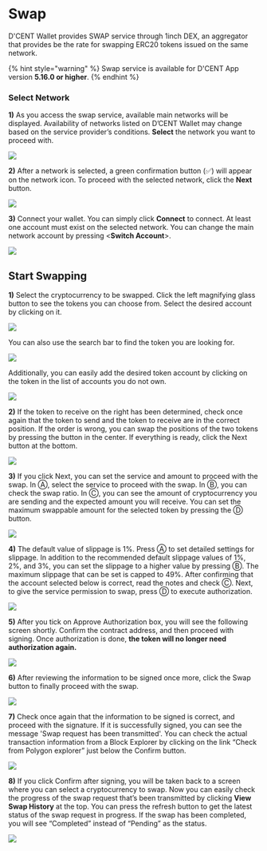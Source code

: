 # Swap

D'CENT Wallet provides SWAP service through 1inch DEX, an aggregator that provides be the rate for swapping ERC20 tokens issued on the same network.

{% hint style="warning" %}
Swap service is available for D'CENT App version **5.16.0 or higher**.
{% endhint %}

### Select Network

**1)** As you access the swap service, available main networks will be displayed. Availability of  networks listed on D’CENT Wallet may change based on the service provider’s conditions. **Select** the network you want to proceed with.

![](../.gitbook/assets/그림15.png)

**2)** After a network is selected, a green confirmation button (✅) will appear on the network icon. To proceed with the selected network, click the **Next** button.

![](<../.gitbook/assets/그림16 (1).png>)

**3)** Connect your wallet. You can simply click **Connect** to connect. At least one account must exist on the selected network. You can change the main network account by pressing <**Switch Account**>.

![](../.gitbook/assets/그림28.png)

## **Start Swapping**

**1)** Select the cryptocurrency to be swapped. Click the left magnifying glass button to see the tokens you can choose from. Select the desired account by clicking on it.

![](../.gitbook/assets/그림18.png)

You can also use the search bar to find the token you are looking for.

![](<../.gitbook/assets/그림19 (1).png>)

Additionally, you can easily add the desired token account by clicking on the token in the list of accounts you do not own.

![](../.gitbook/assets/그림19.png)

**2)** If the token to receive on the right has been determined, check once again that the token to send and the token to receive are in the correct position. If the order is wrong, you can swap the positions of the two tokens by pressing the button in the center. If everything is ready, click the Next button at the bottom.

![](../.gitbook/assets/그림21.png)

**3)** If you click Next, you can set the service and amount to proceed with the swap. In Ⓐ, select the service to proceed with the swap. In Ⓑ, you can check the swap ratio. In Ⓒ, you can see the amount of cryptocurrency you are sending and the expected amount you will receive. You can set the maximum swappable amount for the selected token by pressing the Ⓓ button.

![](../.gitbook/assets/그림22.png)

**4)** The default value of slippage is 1%. Press Ⓐ to set detailed settings for slippage. In addition to the recommended default slippage values of 1%, 2%, and 3%, you can set the slippage to a higher value by pressing Ⓑ. The maximum slippage that can be set is capped to 49%. After confirming that the account selected below is correct, read the notes and check Ⓒ. Next, to give the service permission to swap, press Ⓓ to execute authorization.

![](../.gitbook/assets/그림23.png)

**5)** After you tick on Approve Authorization box, you will see the following screen shortly. Confirm the contract address, and then proceed with signing. Once authorization is done, **the token will no longer need authorization again.**

![](../.gitbook/assets/그림24.png)

**6)** After reviewing the information to be signed once more, click the Swap button to finally proceed with the swap.

![](../.gitbook/assets/그림25.png)

**7)** Check once again that the information to be signed is correct, and proceed with the signature. If it is successfully signed, you can see the message 'Swap request has been transmitted'. You can check the actual transaction information from a Block Explorer by clicking on the link “Check from Polygon explorer” just below the Confirm button.

![](../.gitbook/assets/그림26.png)

**8)** If you click Confirm after signing, you will be taken back to a screen where you can select a cryptocurrency to swap. Now you can easily check the progress of the swap request that’s been transmitted by clicking **View Swap History** at the top. You can press the refresh button to get the latest status of the swap request in progress. If the swap has been completed, you will see “Completed” instead of “Pending” as the status.

![](../.gitbook/assets/그림27.png)
